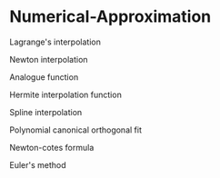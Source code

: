 # Numerical-Approximation

Lagrange's interpolation

Newton interpolation

Analogue function

Hermite interpolation function

Spline interpolation

Polynomial canonical orthogonal fit

Newton-cotes formula

Euler's method